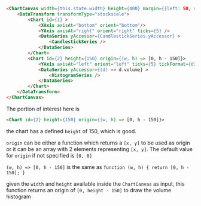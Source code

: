 
```html
<ChartCanvas width={this.state.width} height={400} margin={{left: 50, right: 50, top:10, bottom: 30}} data={data}>
	<DataTransform transformType="stockscale">
		<Chart id={1} >
			<XAxis axisAt="bottom" orient="bottom"/>
			<YAxis axisAt="right" orient="right" ticks={5} />
			<DataSeries yAccessor={CandlestickSeries.yAccessor} >
				<CandlestickSeries />
			</DataSeries>
		</Chart>
		<Chart id={2} height={150} origin={(w, h) => [0, h - 150]}>
			<YAxis axisAt="left" orient="left" ticks={5} tickFormat={d3.format("s")}/>
			<DataSeries yAccessor={(d) => d.volume} >
				<HistogramSeries />
			</DataSeries>
		</Chart>
	</DataTransform>
</ChartCanvas>
```

The portion of interest here is

```html
<Chart id={2} height={150} origin={(w, h) => [0, h - 150]}>
```

the chart has a defined `height` of 150, which is good.

`origin` can be either a function which returns a `[x, y]` to be used as origin or it can be an array with 2 elements representing `[x, y]`. The default value for `origin` if not specified is `[0, 0]`

`(w, h) => [0, h - 150]` is the same as `function (w, h) { return [0, h - 150]; }`

given the `width` and `height` available inside the `ChartCanvas` as input, this function returns an origin of `[0, height - 150]` to draw the volume histogram

